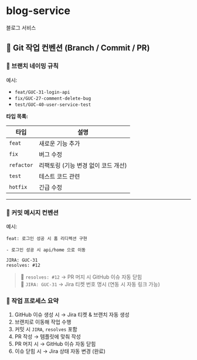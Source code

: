 # blog-service
블로그 서비스

## 🧷 Git 작업 컨벤션 (Branch / Commit / PR)

### 📂 브랜치 네이밍 규칙

예시:
- `feat/GUC-31-login-api`
- `fix/GUC-27-comment-delete-bug`
- `test/GUC-40-user-service-test`

**타입 목록:**

| 타입       | 설명                       |
|------------|----------------------------|
| `feat`     | 새로운 기능 추가           |
| `fix`      | 버그 수정                  |
| `refactor` | 리팩토링 (기능 변경 없이 코드 개선) |
| `test`     | 테스트 코드 관련           |
| `hotfix`   | 긴급 수정                  |

---

### 💬 커밋 메시지 컨벤션

예시:
```
feat: 로그인 성공 시 홈 리디렉션 구현 

- 로그인 성공 시 api/home 으로 이동

JIRA: GUC-31
resolves: #12
```

> 🔹 `resolves: #12` → PR 머지 시 GitHub 이슈 자동 닫힘  
> 🔹 `JIRA: GUC-31` → Jira 티켓 번호 명시 (연동 시 자동 링크 가능)

### 🔁 작업 프로세스 요약

1. GitHub 이슈 생성 시 → Jira 티켓 & 브랜치 자동 생성
2. 브랜치로 이동해 작업 수행
3. 커밋 시 `JIRA`, `resolves` 포함
4. PR 작성 → 템플릿에 맞춰 작성
5. PR 머지 시 → GitHub 이슈 자동 닫힘
6. 이슈 닫힘 시 → Jira 상태 자동 변경 (완료)